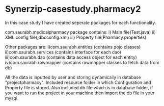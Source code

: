 # Synerzip-casestudy.pharmacy2
In this case study I have created seperate packages for each functionality.

com.saurabh.medicalpharmacy package contains:
  i) Main file(Test.java)
  ii) XML config file(jdbcconfig.xml)
  iii) Property file(Pharmacy.properties)
  
Other packages are:
  i)com.saurabh.entities (contains pojo classes)
  ii)com.saurabh.services (contains interface for each dao)
  iii)com.saurabh.dao (contains data access object for each entity)
  iv)com.saurabh.rowmapper (contains rowmapper classes to fetch data from db)

All the data is inputted by user and storing dynamically in database "projectpharmacy".
Included resource folder in which Configuration and Property file is stored.
Also included db file which is in database folder, if you want to run the project in your machine then import the db file in your mysql.
